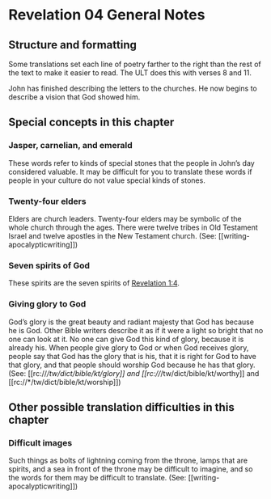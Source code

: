 # Revelation 04 General Notes
## Structure and formatting

Some translations set each line of poetry farther to the right than the rest of the text to make it easier to read. The ULT does this with verses 8 and 11.

John has finished describing the letters to the churches. He now begins to describe a vision that God showed him.

## Special concepts in this chapter

### Jasper, carnelian, and emerald

These words refer to kinds of special stones that the people in John’s day considered valuable. It may be difficult for you to translate these words if people in your culture do not value special kinds of stones.

### Twenty-four elders

Elders are church leaders. Twenty-four elders may be symbolic of the whole church through the ages. There were twelve tribes in Old Testament Israel and twelve apostles in the New Testament church. (See: [[writing-apocalypticwriting]])

### Seven spirits of God

These spirits are the seven spirits of [Revelation 1:4](../../rev/01/04.md).

### Giving glory to God

God’s glory is the great beauty and radiant majesty that God has because he is God. Other Bible writers describe it as if it were a light so bright that no one can look at it. No one can give God this kind of glory, because it is already his. When people give glory to God or when God receives glory, people say that God has the glory that is his, that it is right for God to have that glory, and that people should worship God because he has that glory. (See: [[rc://*/tw/dict/bible/kt/glory]] and [[rc://*/tw/dict/bible/kt/worthy]] and [[rc://*/tw/dict/bible/kt/worship]])

## Other possible translation difficulties in this chapter

### Difficult images

Such things as bolts of lightning coming from the throne, lamps that are spirits, and a sea in front of the throne may be difficult to imagine, and so the words for them may be difficult to translate. (See: [[writing-apocalypticwriting]])